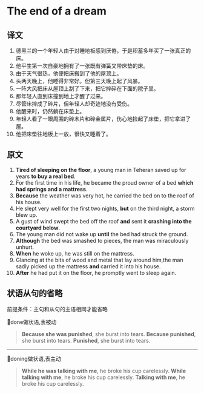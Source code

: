 # The end of a dream

## 译文

1. 德黑兰的一个年轻人由于对睡地板感到厌倦，于是积蓄多年买了一张真正的床。
2. 他平生第一次自豪地拥有了一张既有弹簧又带床垫的床。
3. 由于天气很热，他便把床搬到了他的屋顶上。
4. 头两天晚上，他睡得非常好。但第三天晚上起了风暴。
5. 一阵大风把床从屋顶上刮了下来，把它摔碎在下面的院子里。
6. 那年轻人直到床撞到地上才醒了过来。
7. 尽管床摔成了碎片，但年轻人却奇迹地没有受伤。
8. 他醒来时，仍然躺在床垫上。
9. 年轻人看了一眼周围的碎木片和碎金属片，伤心地捡起了床垫，把它拿进了屋。
10. 他把床垫往地板上一放，很快又睡着了。

## 原文

1. **Tired of sleeping on the floor**, a young man in Teheran saved up for years **to buy a real bed**.
2. For the first time in his life, he became the proud owner of a bed **which had springs and a mattress**.
3. **Because** the weather was very hot, he carried the bed on to the roof of his house.
4. He slept very well for the first two nights, **but** on the third night, a storm blew up.
5. A gust of wind swept the bed off the roof **and** sent it **crashing into the courtyard below**.
6. The young man did not wake up **until** the bed had struck the ground.
7. **Although** the bed was smashed to pieces, the man was miraculously unhurt.
8. **When** he woke up, he was still on the mattress.
9. Glancing at the bits of wood and metal that lay around him,the man sadly picked up the mattress **and** carried it into his house.
10. **After** he had put it on the floor, he promptly went to sleep again.

## 状语从句的省略

前提条件：主句和从句的主语相同才能省略  

🍉done做状语,表被动  
> **Because she was punished**, she burst into tears.
> **Because punished**, she burst into tears.
> **Punished**, she burst into tears.

---

🍉doning做状语,表主动
> **While he was talking with me**, he broke his cup carelessly.
> **While talking with me**, he broke his cup carelessly.
> **Talking with me**, he broke his cup carelessly.
